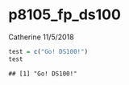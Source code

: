 p8105\_fp\_ds100
================
Catherine
11/5/2018

``` r
test = c("Go! DS100!")
test
```

    ## [1] "Go! DS100!"
